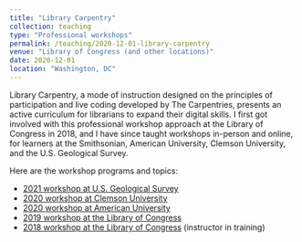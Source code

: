 ```yaml
---
title: "Library Carpentry"
collection: teaching
type: "Professional workshops"
permalink: /teaching/2020-12-01-library-carpentry
venue: "Library of Congress (and other locations)"
date: 2020-12-01
location: "Washington, DC"
---
```


Library Carpentry, a mode of instruction designed on the principles of participation and live coding developed by The Carpentries, presents an active curriculum for librarians to expand their digital skills. I first got involved with this professional workshop approach at the Library of Congress in 2018, and I have since taught workshops in-person and online, for learners at the Smithsonian, American University, Clemson University, and the U.S. Geological Survey. 

Here are the workshop programs and topics: 

* [2021 workshop at U.S. Geological Survey](https://morskyjezek.github.io/2021-03-30-usgs-online/)
* [2020 workshop at Clemson University](https://shlake.github.io/2020-12-01-Clemson-online-NNLM/)
* [2020 workshop at American University](https://annajiat.github.io/2020-11-09-american-online/)
* [2019 workshop at the Library of Congress](https://morskyjezek.github.io/2019-09-24-libraryofcongress/)
* [2018 workshop at the Library of Congress](https://libcce.github.io/2018-09-18-LC/) (instructor in training)
